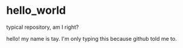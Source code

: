 # hello_world
typical repository, am I right?

hello! my name is tay. I'm only typing this because github told me to.
